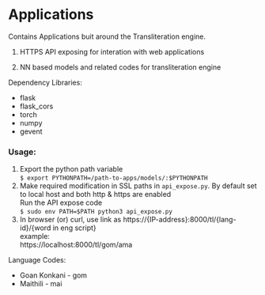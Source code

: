 # Applications

Contains Applications buit around the Transliteration engine.

1. HTTPS API exposing for interation with web applications

2. NN based models and related codes for transliteration engine


Dependency Libraries:
* flask
* flask_cors
* torch
* numpy
* gevent

### Usage:

1. Export the python path variable <br>
`$ export PYTHONPATH=/path-to-apps/models/:$PYTHONPATH` <br>
2. Make required modification in SSL paths in `api_expose.py`. By default set to local host and both http & https are enabled <br>
Run the API expose code <br>
`$ sudo env PATH=$PATH python3 api_expose.py` <br>
3. In browser (or) curl, use link as https://{IP-address}:8000/tl/{lang-id}/{word in eng script} <br>
example: <br>
https://localhost:8000/tl/gom/ama  <br>

Language Codes:
* Goan Konkani - gom
* Maithili - mai

